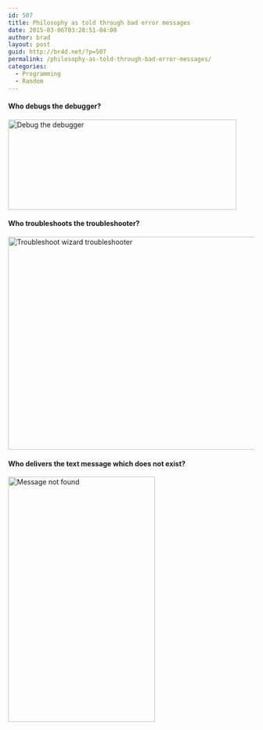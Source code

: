 ```yaml
---
id: 507
title: Philosophy as told through bad error messages
date: 2015-03-06T03:28:51-04:00
author: brad
layout: post
guid: http://br4d.net/?p=507
permalink: /philosophy-as-told-through-bad-error-messages/
categories:
  - Programming
  - Random
---
```

#### Who debugs the debugger?

<img class="aligncenter wp-image-508 size-full" src="/images/2015/03/SeCJJ9E.png" alt="Debug the debugger" width="466" height="184" srcset="/images/2015/03/SeCJJ9E.png 466w, /images/2015/03/SeCJJ9E-300x118.png 300w" sizes="(max-width: 466px) 100vw, 466px" /> 

#### Who troubleshoots the troubleshooter?

<img class="aligncenter wp-image-509 size-full" src="/images/2015/03/X4ILPCV.png" alt="Troubleshoot wizard troubleshooter" width="575" height="434" srcset="/images/2015/03/X4ILPCV.png 575w, /images/2015/03/X4ILPCV-300x226.png 300w" sizes="(max-width: 575px) 100vw, 575px" /> 

#### Who delivers the text message which does not exist?

<img class="aligncenter wp-image-510" src="/images/2015/03/E5N3cFQ.png" alt="Message not found" width="300" height="500" srcset="/images/2015/03/E5N3cFQ.png 480w, /images/2015/03/E5N3cFQ-180x300.png 180w" sizes="(max-width: 300px) 100vw, 300px" />